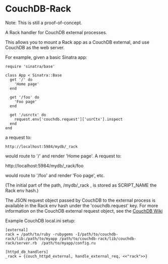 CouchDB-Rack
============

Note: This is still a proof-of-concept.

A Rack handler for CouchDB external processes.

This allows you to mount a Rack app as a CouchDB external, and use CouchDB as the web server.

For example, given a basic Sinatra app:

    require 'sinatra/base'
    
    class App < Sinatra::Base
      get '/' do
        'Home page'
      end
      
      get '/foo' do
        'Foo page'
      end
      
      get '/usrctx' do
        request.env['couchdb.request']['usrCtx'].inspect
      end
    end


a request to:

    http://localhost:5984/mydb/_rack

    
would route to '/' and render 'Home page'. A request to:

   http://localhost:5984/mydb/_rack/foo

   
would route to '/foo' and render 'Foo page', etc.

(The initial part of the path, /mydb/_rack , is stored as SCRIPT_NAME the Rack env hash.)

The JSON request object passed by CouchDB to the external process is available in the Rack env hash under the 'couchdb.request' key. For more information on the CouchDB external request object, see the [CouchDB Wiki](http://wiki.apache.org/couchdb/ExternalProcesses#JSON_Requests)

Example CouchDB local.ini setup:

    [external]
    rack = /path/to/ruby -rubygems -I/path/to/couchdb-rack/lib:/path/to/myapp /path/to/couchdb-rack/lib/couchdb-rack/server.rb  /path/to/myapp/config.ru

    [httpd_db_handlers]
    _rack = {couch_httpd_external, handle_external_req, <<"rack">>}
    
